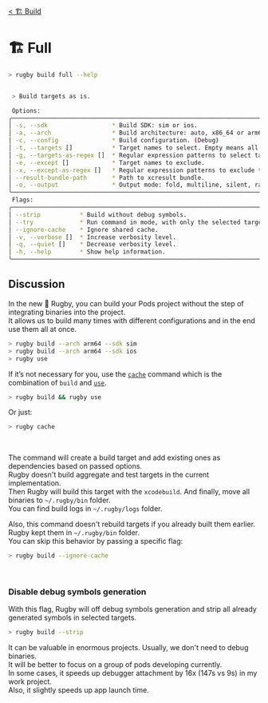 [< 🏗️ Build](../build.md)

# 🏗️ Full

```sh
> rugby build full --help
```

```sh

 > Build targets as is.

 Options:
╭───────────────────────────────────────────────────────────────────────────────╮
│ -s, --sdk                  * Build SDK: sim or ios.                           │
│ -a, --arch                 * Build architecture: auto, x86_64 or arm64.       │
│ -c, --config               * Build configuration. (Debug)                     │
│ -t, --targets []           * Target names to select. Empty means all targets. │
│ -g, --targets-as-regex []  * Regular expression patterns to select targets.   │
│ -e, --except []            * Target names to exclude.                         │
│ -x, --except-as-regex []   * Regular expression patterns to exclude targets.  │
│ --result-bundle-path       * Path to xcresult bundle.                         │
│ -o, --output               * Output mode: fold, multiline, silent, raw.       │
╰───────────────────────────────────────────────────────────────────────────────╯
 Flags:
╭──────────────────────────────────────────────────────────────────────────────────────╮
│ --strip           * Build without debug symbols.                                     │
│ --try             * Run command in mode, with only the selected targets are printed. │
│ --ignore-cache    * Ignore shared cache.                                             │
│ -v, --verbose []  * Increase verbosity level.                                        │
│ -q, --quiet []    * Decrease verbosity level.                                        │
│ -h, --help        * Show help information.                                           │
╰──────────────────────────────────────────────────────────────────────────────────────╯
```

## Discussion

In the new 🏈 Rugby, you can build your Pods project without the step of integrating binaries into the project.\
It allows us to build many times with different configurations and in the end use them all at once.
```sh
> rugby build --arch arm64 --sdk sim
> rugby build --arch arm64 --sdk ios
> rugby use
```

If it’s not necessary for you, use the [`cache`](shortcuts/cache.md) command which is the combination of `build` and [`use`](use.md).
```sh
> rugby build && rugby use
```

Or just:
```sh
> rugby cache
```

<br>

The command will create a build target and add existing ones as dependencies based on passed options.\
Rugby doesn't build aggregate and test targets in the current implementation.\
Then Rugby will build this target with the `xcodebuild`. And finally, move all binaries to `~/.rugby/bin` folder.\
You can find build logs in `~/.rugby/logs` folder.

Also, this command doesn't rebuild targets if you already built them earlier. Rugby kept them in `~/.rugby/bin` folder.\
You can skip this behavior by passing a specific flag:
```sh
> rugby build --ignore-cache
```

<br>

### Disable debug symbols generation

With this flag, Rugby will off debug symbols generation and strip all already generated symbols in selected targets.
```sh
> rugby build --strip
```

It can be valuable in enormous projects. Usually, we don't need to debug binaries.\
It will be better to focus on a group of pods developing currently.\
In some cases, it speeds up debugger attachment by 16x (147s vs 9s) in my work project.\
Also, it slightly speeds up app launch time.
